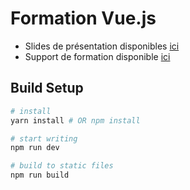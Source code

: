 # Formation Vue.js

* Slides de présentation disponibles [ici](https://github.com/worldline/vuejs-training/raw/master/presenter_slides.pptx)
* Support de formation disponible [ici](https://worldline.github.io/vuejs-training)

## Build Setup

``` bash
# install
yarn install # OR npm install

# start writing
npm run dev

# build to static files
npm run build
```